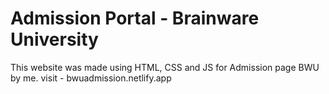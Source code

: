 # Admission Portal - Brainware University 
This website was made using HTML, CSS and JS for Admission page BWU by me. 
visit - bwuadmission.netlify.app
